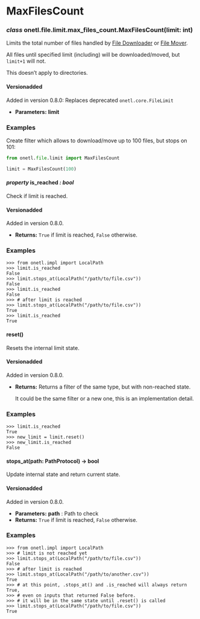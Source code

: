 <a id="max-files-count"></a>

# MaxFilesCount

### *class* onetl.file.limit.max_files_count.MaxFilesCount(limit: int)

Limits the total number of files handled by [File Downloader](../file_downloader/file_downloader.md#file-downloader) or [File Mover](../file_mover/file_mover.md#file-mover).

All files until specified limit (including) will be downloaded/moved, but `limit+1` will not.

This doesn’t apply to directories.

#### Versionadded
Added in version 0.8.0: Replaces deprecated `onetl.core.FileLimit`

* **Parameters:**
  **limit**

### Examples

Create filter which allows to download/move up to 100 files, but stops on 101:

```python
from onetl.file.limit import MaxFilesCount

limit = MaxFilesCount(100)
```

<!-- !! processed by numpydoc !! -->

#### *property* is_reached *: bool*

Check if limit is reached.

#### Versionadded
Added in version 0.8.0.

* **Returns:**
  `True` if limit is reached, `False` otherwise.

### Examples

```pycon
>>> from onetl.impl import LocalPath
>>> limit.is_reached
False
>>> limit.stops_at(LocalPath("/path/to/file.csv"))
False
>>> limit.is_reached
False
>>> # after limit is reached
>>> limit.stops_at(LocalPath("/path/to/file.csv"))
True
>>> limit.is_reached
True
```

<!-- !! processed by numpydoc !! -->

#### reset()

Resets the internal limit state.

#### Versionadded
Added in version 0.8.0.

* **Returns:**
  Returns a filter of the same type, but with non-reached state.

  It could be the same filter or a new one, this is an implementation detail.

### Examples

```pycon
>>> limit.is_reached
True
>>> new_limit = limit.reset()
>>> new_limit.is_reached
False
```

<!-- !! processed by numpydoc !! -->

#### stops_at(path: PathProtocol) → bool

Update internal state and return current state.

#### Versionadded
Added in version 0.8.0.

* **Parameters:**
  **path**
  : Path to check
* **Returns:**
  `True` if limit is reached, `False` otherwise.

### Examples

```pycon
>>> from onetl.impl import LocalPath
>>> # limit is not reached yet
>>> limit.stops_at(LocalPath("/path/to/file.csv"))
False
>>> # after limit is reached
>>> limit.stops_at(LocalPath("/path/to/another.csv"))
True
>>> # at this point, .stops_at() and .is_reached will always return True,
>>> # even on inputs that returned False before.
>>> # it will be in the same state until .reset() is called
>>> limit.stops_at(LocalPath("/path/to/file.csv"))
True
```

<!-- !! processed by numpydoc !! -->

